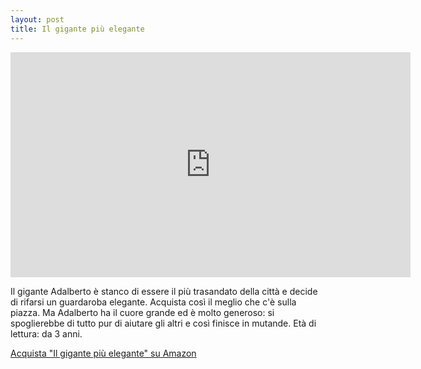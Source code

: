 ```yaml
---
layout: post
title: Il gigante più elegante
---
```


<iframe width="640" height="360" src="https://www.youtube.com/embed/ARcPqj5V8Gc" frameborder="0" allowfullscreen></iframe>

Il gigante Adalberto è stanco di essere il più trasandato della città e decide di rifarsi un guardaroba elegante. Acquista così il meglio che c'è sulla piazza. Ma Adalberto ha il cuore grande ed è molto generoso: si spoglierebbe di tutto pur di aiutare gli altri e così finisce in mutande. Età di lettura: da 3 anni.

[Acquista "Il gigante più elegante" su Amazon](https://www.amazon.it/gigante-pi%C3%B9-elegante-Julia-Donaldson/dp/8867143352)
